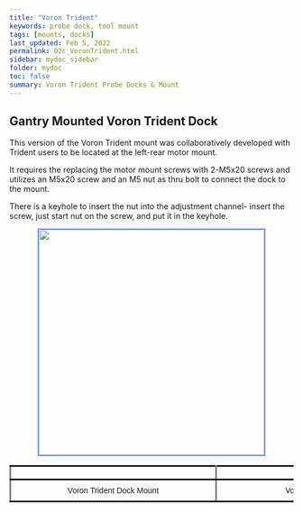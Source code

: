 ```yaml
---
title: "Voron Trident"
keywords: probe dock, tool mount
tags: [mounts, docks]
last_updated: Feb 5, 2022
permalink: 02c_VoronTrident.html
sidebar: mydoc_sidebar
folder: mydoc
toc: false
summary: Voron Trident Probe Docks & Mount 
---
```


## Gantry Mounted Voron Trident Dock
This version of the Voron Trident mount was collaboratively developed with Trident users to be located at the left-rear motor mount. 

It requires the replacing the motor mount screws with 2-M5x20 screws and utilizes an M5x20 screw and an M5 nut as thru bolt to connect the dock to the mount. 

There is a keyhole to insert the nut into the adjustment channel- insert the screw, just start nut on the screw, and put it in the keyhole.

<div style="width:100%;text-align:center;">
<a href="https://raw.githubusercontent.com/nionio6915/Euclid_Probe/main/images/Trident_TopMount.png" data-lity>
<img src="https://raw.githubusercontent.com/nionio6915/Euclid_Probe/main/images/Trident_TopMount.png" style="width:400px; border:2px solid CornflowerBlue"></a>
</div>

<div style="width:100%;text-align:center;">
<style type="text/css">
.tg  {border-collapse:collapse;border-spacing:0;}
.tg td{border-color:black;border-style:solid;border-width:3px;font-family:Arial, sans-serif;font-size:14px;
  overflow:hidden;padding:10px 5px;word-break:normal;}
.tg th{border-color:black;border-style:solid;border-width:3px;font-family:Arial, sans-serif;font-size:14px;
  font-weight:normal;overflow:hidden;padding:10px 5px;word-break:normal;}
.tg .tg-0pky{border-color:inherit;text-align:center;vertical-align:middle}
</style>
<table class="tg">
<tbody>
  <tr>
    <td class="tg-0pky">
    <div id="stl_cont" style="width:350px;margin:1">
      <script>
        var stl_viewer=new StlViewer
        (
          document.getElementById("stl_cont"), 
          {
              allow_drag_and_drop: false,
              auto_rotate:true,
              auto_resize:true,
              models: 
              [ 
                {filename:"https://raw.githubusercontent.com/nionio6915/Euclid_Probe/main/stls/Voron/Trident_TopMountCloseV4.stl",     color:"#1E73BE", scale:0.35, rotationx:5.0, rotationy:-0.50,     rotationz:0.0} 
              ]
          }
        );
      </script>
    </div>
    </td>
    <td class="tg-0pky">
    <div id="stl_cont" style="width:350px;margin:1">
      <script>
         var stl_viewer=new StlViewer
         (
           document.getElementById("stl_cont"), 
           {
               allow_drag_and_drop: false,
               auto_rotate:true,
               auto_resize:true,
               models: 
               [ 
                 {filename:"https://raw.githubusercontent.com/nionio6915/Euclid_Probe/main/stls/Voron/Trident_TopMountDockCloseV4.stl",      color:"#1E73BE", scale:0.35, rotationx:5.0, rotationy:-0.50,      rotationz:0.0} 
               ]
           }
         );
     </script>
    </div> 
    </td>
  </tr>

  <tr>
    <td class="tg-0pky">Voron Trident Dock Mount</td>
    <td class="tg-0pky">Voron Trident Dock</td>
  </tr>

</tbody>
</table>
</div>


